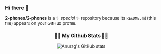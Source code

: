 ### Hi there 👋


**2-phones/2-phones** is a ✨ _special_ ✨ repository because its `README.md` (this file) appears on your GitHub profile.

<h3 align="center">👩‍💻 My Github Stats 👩‍💻</h3>
<div align="center">

![Anurag's GitHub stats](https://github-readme-stats.vercel.app/api?username=anuraghazra&show_icons=true&theme=radical)
</div>

